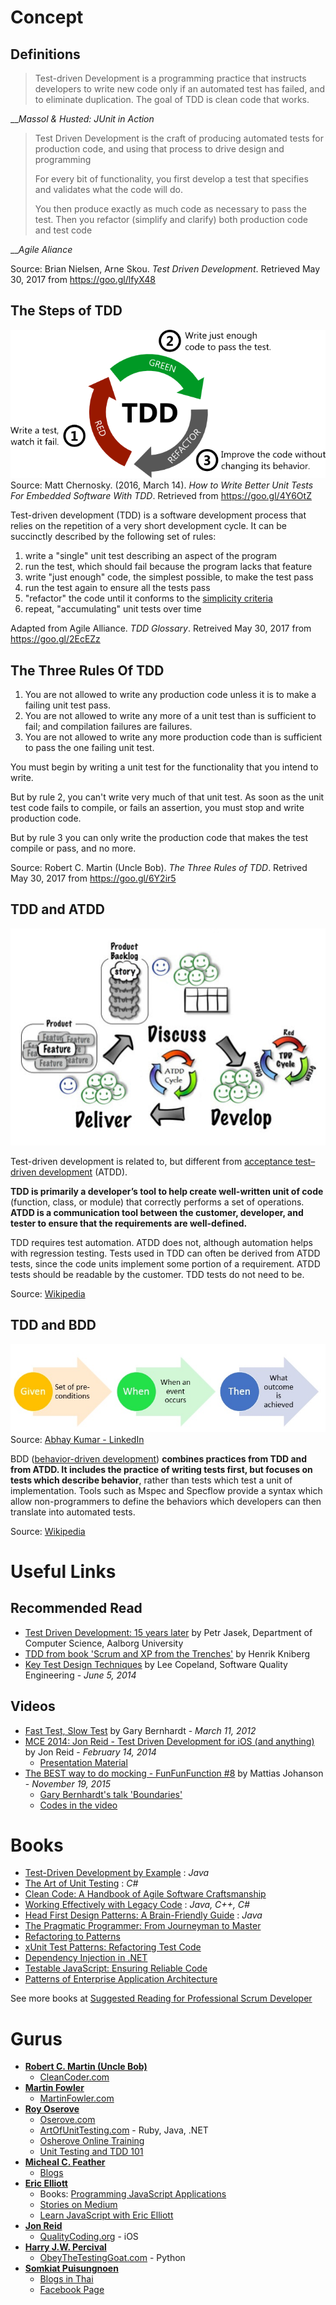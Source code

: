 <!-- TITLE: Test-Driven Development (TDD) -->
<!-- SUBTITLE: Reference of my study about TDD -->

# Concept

## Definitions

> Test-driven Development is a programming practice that instructs developers to write new code only if an automated test has failed, and to eliminate duplication. The goal of TDD is clean code that works.

__*Massol & Husted: JUnit in Action*

> Test Driven Development is the craft of producing automated tests for production code, and using that process to drive design and programming
> 
> For every bit of functionality, you first develop a test that specifies and validates what the code will do.
> 
> You then produce exactly as much code as necessary to pass the test. Then you refactor (simplify and clarify) both production code and test code

__*Agile Aliance*

Source: Brian Nielsen, Arne Skou. *Test Driven Development*. Retrieved May 30, 2017 from https://goo.gl/lfyX48

## The Steps of TDD

![Three Step Of Tdd](/uploads/tdd/three-step-of-tdd.png "Three Step Of Tdd")
    Source: Matt Chernosky. (2016, March 14). *How to Write Better Unit Tests For Embedded Software With TDD*. Retrieved from https://goo.gl/4Y6OtZ

Test-driven development (TDD) is a software development process that relies on the repetition of a very short development cycle. It can be succinctly described by the following set of rules:

1. write a "single" unit test describing an aspect of the program
2. run the test, which should fail because the program lacks that feature
3. write "just enough" code, the simplest possible, to make the test pass
4. run the test again to ensure all the tests pass
5. "refactor" the code until it conforms to the [simplicity criteria](https://www.agilealliance.org/glossary/rules-of-simplicity/)
6. repeat, "accumulating" unit tests over time


Adapted from Agile Alliance. *TDD Glossary*. Retreived May 30, 2017 from https://goo.gl/2EcEZz

## The Three Rules Of TDD

1. You are not allowed to write any production code unless it is to make a failing unit test pass.
2. You are not allowed to write any more of a unit test than is sufficient to fail; and compilation failures are failures.
3. You are not allowed to write any more production code than is sufficient to pass the one failing unit test.

You must begin by writing a unit test for the functionality that you intend to write.

But by rule 2, you can't write very much of that unit test. As soon as the unit test code fails to compile, or fails an assertion, you must stop and write production code.

But by rule 3 you can only write the production code that makes the test compile or pass, and no more.

Source: Robert C. Martin (Uncle Bob). *The Three Rules of TDD*. Retrived May 30, 2017 from https://goo.gl/6Y2ir5

## TDD and ATDD

![Atdd And Tdd](/uploads/tdd/atdd-and-tdd.png "Atdd And Tdd")

Test-driven development is related to, but different from [acceptance test–driven development](https://en.wikipedia.org/wiki/Acceptance_test%E2%80%93driven_development) (ATDD).

**TDD is primarily a developer’s tool to help create well-written unit of code** (function, class, or module) that correctly performs a set of operations. **ATDD is a communication tool between the customer, developer, and tester to ensure that the requirements are well-defined.**

TDD requires test automation. ATDD does not, although automation helps with regression testing. Tests used in TDD can often be derived from ATDD tests, since the code units implement some portion of a requirement. ATDD tests should be readable by the customer. TDD tests do not need to be.

Source: [Wikipedia](https://en.wikipedia.org/wiki/Test-driven_development#TDD_and_ATDD)

## TDD and BDD

![Given When Then](/uploads/tdd/given-when-then.jpg "Given When Then")
    Source: [Abhay Kumar - LinkedIn](https://www.linkedin.com/pulse/behavior-driven-development-tools-java-developers-abhay-kumar)

BDD ([behavior-driven development](https://en.wikipedia.org/wiki/Behavior-driven_development)) **combines practices from TDD and from ATDD. It includes the practice of writing tests first, but focuses on tests which describe behavior**, rather than tests which test a unit of implementation. Tools such as Mspec and Specflow provide a syntax which allow non-programmers to define the behaviors which developers can then translate into automated tests.

Source: [Wikipedia](https://en.wikipedia.org/wiki/Test-driven_development#TDD_and_BDD)

# Useful Links

## Recommended Read

- [Test Driven Development: 15 years later](https://goo.gl/VfkjmV) by Petr Jasek, Department of Computer Science, Aalborg University
- [TDD from book 'Scrum and XP from the Trenches'](http://wiki.chairat.me/scrum/#wiki-toc-test-driven-development-tdd) by Henrik Kniberg
- [Key Test Design Techniques](https://s3-ap-southeast-1.amazonaws.com/pacroy/Key+Test+Design+Techniques.pdf) by Lee Copeland, Software Quality Engineering - *June 5, 2014*

## Videos
- [Fast Test, Slow Test](https://youtu.be/RAxiiRPHS9k) by Gary Bernhardt - *March 11, 2012*
- [MCE 2014: Jon Reid - Test Driven Development for iOS (and anything)](https://youtu.be/Jzlz3Bx-NzM) by Jon Reid - *February 14, 2014*
    - [Presentation Material](http://qualitycoding.org/files/ControllingDependencies.pdf)
- [The BEST way to do mocking - FunFunFunction #8](https://youtu.be/fgqh-OZjpYY) by Mattias Johanson - *November 19, 2015*
    - [Gary Bernhardt's talk 'Boundaries'](https://www.destroyallsoftware.com/talks/boundaries)
    - [Codes in the video](https://github.com/mpj/workroom-lights-killer)

# Books

- [Test-Driven Development by Example](https://www.amazon.com/Test-Driven-Development-Kent-Beck/dp/0321146530) : _Java_
- [The Art of Unit Testing](https://www.amazon.com/Art-Unit-Testing-examples/dp/1617290890/) : _C#_
- [Clean Code: A Handbook of Agile Software Craftsmanship](https://www.amazon.com/Clean-Code-Handbook-Software-Craftsmanship/dp/0132350882)
- [Working Effectively with Legacy Code](https://www.amazon.com/Working-Effectively-Legacy-Michael-Feathers/dp/0131177052/) : _Java, C++, C#_
- [Head First Design Patterns: A Brain-Friendly Guide](https://www.amazon.com/Head-First-Design-Patterns-Brain-Friendly/dp/0596007124) : _Java_
- [The Pragmatic Programmer: From Journeyman to Master](https://www.amazon.com/Pragmatic-Programmer-Journeyman-Master/dp/020161622X/)
- [Refactoring to Patterns](https://www.amazon.com/Refactoring-Patterns-Joshua-Kerievsky/dp/0321213351)
- [xUnit Test Patterns: Refactoring Test Code](https://www.amazon.com/xUnit-Test-Patterns-Refactoring-Code/dp/0131495054/)
- [Dependency Injection in .NET](https://www.amazon.com/Dependency-Injection-NET-Mark-Seemann/dp/1935182501/)
- [Testable JavaScript: Ensuring Reliable Code](https://www.amazon.com/Testable-JavaScript-Ensuring-Reliable-Code/dp/1449323391)
- [Patterns of Enterprise Application Architecture](https://www.amazon.com/Patterns-Enterprise-Application-Architecture-Martin/dp/0321127420/)

See more books at [Suggested Reading for Professional Scrum Developer](https://www.scrum.org/resources/suggested-reading-professional-scrum-developer)

# Gurus

- [**Robert C. Martin (Uncle Bob)**](http://twitter.com/unclebobmartin) 
    - [CleanCoder.com](http://blog.cleancoder.com/)
- [**Martin Fowler**](http://www.martinfowler.com/aboutMe.html) 
    - [MartinFowler.com](http://www.martinfowler.com/)
- [**Roy Oserove**](http://osherove.com/about/) 
    - [Oserove.com](http://osherove.com/)
    - [ArtOfUnitTesting.com](http://artofunittesting.com/) - Ruby, Java, .NET
    - [Osherove Online Training](http://courses.osherove.com/)
    - [Unit Testing and TDD 101](http://courses.osherove.com/courses/the-art-of-unit-testing-tdd-master-class-in-net/lectures/54779)
- [**Micheal C. Feather**](https://michaelfeathers.silvrback.com/bio)
    - [Blogs](https://michaelfeathers.silvrback.com/)
- [**Eric Elliott**](https://twitter.com/_ericelliott)
    - Books: [Programming JavaScript Applications](https://ericelliottjs.com/product/programming-javascript-applications-paper-ebook-bundle/)
    - [Stories on Medium](https://medium.com/@_ericelliott)
    - [Learn JavaScript with Eric Elliott](http://ericelliottjs.com/product/lifetime-access-pass/)
- [**Jon Reid**](http://twitter.com/qcoding)
    - [QualityCoding.org](http://qualitycoding.org/) - iOS
- [**Harry J.W. Percival**](obeythetestinggoat@gmail.com)
    - [ObeyTheTestingGoat.com](http://www.obeythetestinggoat.com/) - Python
- [**Somkiat Puisungnoen**](https://www.linkedin.com/in/somkiat)
    - [Blogs in Thai](http://www.somkiat.cc/tag/tdd/)
    - [Facebook Page](https://www.facebook.com/somkiat.cc)